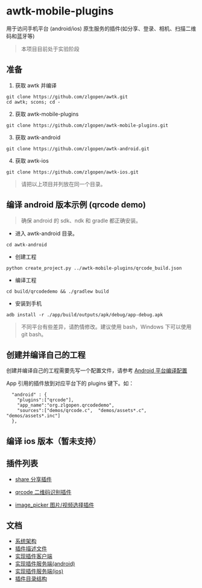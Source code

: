 # awtk-mobile-plugins

用于访问手机平台 (android/ios) 原生服务的插件(如分享、登录、相机、扫描二维码和蓝牙等)

>本项目目前处于实验阶段

## 准备

1. 获取 awtk 并编译

```
git clone https://github.com/zlgopen/awtk.git
cd awtk; scons; cd -
```

2. 获取 awtk-mobile-plugins

```
git clone https://github.com/zlgopen/awtk-mobile-plugins.git
```

3. 获取 awtk-android

```
git clone https://github.com/zlgopen/awtk-android.git
```

4. 获取 awtk-ios

```
git clone https://github.com/zlgopen/awtk-ios.git
```

> 请把以上项目并列放在同一个目录。

## 编译 android 版本示例 (qrcode demo)

> 确保 android 的 sdk、ndk 和 gradle 都正确安装。

* 进入 awtk-android 目录。

```
cd awtk-android 
```

* 创建工程

```
python create_project.py ../awtk-mobile-plugins/qrcode_build.json
```

* 编译工程

```
cd build/qrcodedemo && ./gradlew build
```

* 安装到手机

```
adb install -r ./app/build/outputs/apk/debug/app-debug.apk
```

> 不同平台有些差异，请酌情修改。建议使用 bash，Windows 下可以使用 git bash。

## 创建并编译自己的工程

创建并编译自己的工程需要先写一个配置文件，请参考 [Android 平台编译配置](https://github.com/zlgopen/awtk/blob/master/docs/build_config.md)

App 引用的插件放到对应平台下的 plugins 键下。如：

```
  "android" : { 
    "plugins":["qrcode"],
    "app_name":"org.zlgopen.qrcodedemo",
    "sources":["demos/qrcode.c",  "demos/assets*.c", "demos/assets*.inc"]
  }, 
```


## 编译 ios 版本（暂未支持）

## 插件列表

* [share 分享插件](src/share/README.md)

* [qrcode 二维码识别插件](src/qrcode/README.md)

* [image_picker 图片/视频选择插件](src/image_picker/README.md)

## 文档

* [系统架构](docs/arch.md)
* [插件描述文件](docs/plugin_config.md)
* [实现插件客户端](docs/plugin_client.md)
* [实现插件服务端(android)](docs/plugin_android.md)
* [实现插件服务端(ios)](docs/plugin_ios.md)
* [插件目录结构](docs/plugin_folder_struct.md)
